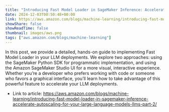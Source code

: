 ```yaml
---
title: "Introducing Fast Model Loader in SageMaker Inference: Accelerate autoscaling for your Large Language Models (LLMs) – Part 2"
date: 2024-12-03T00:50:48+00:00
link: https://aws.amazon.com/blogs/machine-learning/introducing-fast-model-loader-in-sagemaker-inference-accelerate-autoscaling-for-your-large-language-models-llms-part-2/
showShare: false
showReadTime: false
thumbnail: images/aws.png
tags: ["aws.amazon.com/blogs/machine-learning"]
---
```

In this post, we provide a detailed, hands-on guide to implementing Fast Model Loader in your LLM deployments. We explore two approaches: using the SageMaker Python SDK for programmatic implementation, and using the Amazon SageMaker Studio UI for a more visual, interactive experience. Whether you’re a developer who prefers working with code or someone who favors a graphical interface, you’ll learn how to take advantage of this powerful feature to accelerate your LLM deployments.

- Link to article: https://aws.amazon.com/blogs/machine-learning/introducing-fast-model-loader-in-sagemaker-inference-accelerate-autoscaling-for-your-large-language-models-llms-part-2/